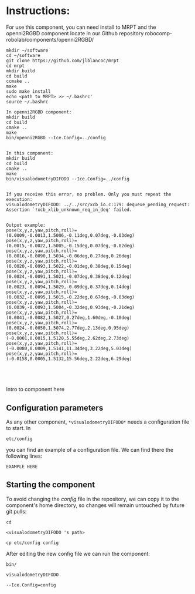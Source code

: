 # Instructions:

For use this component, you can need install to MRPT and the openni2RGBD component locate in our Github repository robocomp-robolab/components/openni2RGBD/
```
mkdir ~/software
cd ~/software
git clone https://github.com/jlblancoc/mrpt
cd mrpt
mkdir build
cd build
ccmake ..
make
sudo make install
echo <path to MRPT> >> ~/.bashrc'
source ~/.bashrc

In openni2RGBD component:
mkdir build
cd build
cmake ..
make
bin/openni2RGBD --Ice.Config=../config


In this component:
mkdir build
cd build
cmake ..
make
bin/visualodometryDIFODO --Ice.Config=../config


If you receive this error, no problem. Only you must repeat the execution:
visualodometryDIFODO: ../../src/xcb_io.c:179: dequeue_pending_request: Assertion `!xcb_xlib_unknown_req_in_deq' failed.


Output example:
pose(x,y,z,yaw,pitch,roll)=(0.0009,-0.0013,1.5006,-0.11deg,0.07deg,-0.03deg)
pose(x,y,z,yaw,pitch,roll)=(0.0015,-0.0022,1.5005,-0.15deg,0.07deg,-0.02deg)
pose(x,y,z,yaw,pitch,roll)=(0.0016,-0.0090,1.5034,-0.06deg,0.27deg,0.26deg)
pose(x,y,z,yaw,pitch,roll)=(0.0020,-0.0093,1.5022,-0.01deg,0.38deg,0.15deg)
pose(x,y,z,yaw,pitch,roll)=(0.0024,-0.0091,1.5021,-0.07deg,0.38deg,0.12deg)
pose(x,y,z,yaw,pitch,roll)=(0.0023,-0.0094,1.5029,-0.09deg,0.37deg,0.14deg)
pose(x,y,z,yaw,pitch,roll)=(0.0032,-0.0095,1.5015,-0.22deg,0.67deg,-0.03deg)
pose(x,y,z,yaw,pitch,roll)=(0.0039,-0.0093,1.5004,-0.32deg,0.93deg,-0.21deg)
pose(x,y,z,yaw,pitch,roll)=(0.0041,-0.0082,1.5027,0.27deg,1.60deg,-0.10deg)
pose(x,y,z,yaw,pitch,roll)=(0.0024,-0.0050,1.5074,2.77deg,2.13deg,0.95deg)
pose(x,y,z,yaw,pitch,roll)=(-0.0001,0.0015,1.5120,5.55deg,2.62deg,2.73deg)
pose(x,y,z,yaw,pitch,roll)=(-0.0080,0.0009,1.5141,11.34deg,3.22deg,5.03deg)
pose(x,y,z,yaw,pitch,roll)=(-0.0158,0.0005,1.5132,15.56deg,2.22deg,6.29deg)
```



```
```
#
``` visualodometryDIFODO
```
Intro to component here


## Configuration parameters
As any other component,
``` *visualodometryDIFODO* ```
needs a configuration file to start. In

    etc/config

you can find an example of a configuration file. We can find there the following lines:

    EXAMPLE HERE

    
## Starting the component
To avoid changing the *config* file in the repository, we can copy it to the component's home directory, so changes will remain untouched by future git pulls:

    cd

``` <visualodometryDIFODO 's path> ```

    cp etc/config config
    
After editing the new config file we can run the component:

    bin/

```visualodometryDIFODO ```

    --Ice.Config=config
